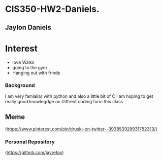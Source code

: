 # CIS350-HW2-Daniels.

## Jaylon Daniels 

# Interest
+ love Walks
+ going to the gym
+ Hanging out with frinds 

### Background
I am very famialiar with python and also a little bit of C i am hoping to get really good knowlegdge on Diffrent coding form this class

## Meme 
(https://www.pinterest.com/pin/druski-on-twitter--393853929931752313/)

### Personal Repository
(https://github.com/jayretoo)
